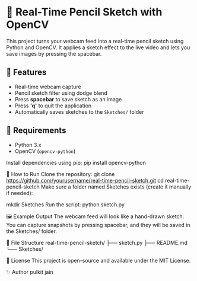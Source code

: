 # 🎨 Real-Time Pencil Sketch with OpenCV

This project turns your webcam feed into a real-time pencil sketch using Python and OpenCV. It applies a sketch effect to the live video and lets you save images by pressing the spacebar.

## 📸 Features

- Real-time webcam capture
- Pencil sketch filter using dodge blend
- Press **spacebar** to save sketch as an image
- Press **'q'** to quit the application
- Automatically saves sketches to the `Sketches/` folder

## 🧰 Requirements

- Python 3.x
- OpenCV (`opencv-python`)

Install dependencies using pip:
pip install opencv-python

🚀 How to Run
Clone the repository:
git clone https://github.com/yourusername/real-time-pencil-sketch.git
cd real-time-pencil-sketch
Make sure a folder named Sketches exists (create it manually if needed):

mkdir Sketches
Run the script:
python sketch.py

🖼 Example Output
The webcam feed will look like a hand-drawn sketch. You can capture snapshots by pressing spacebar, and they will be saved in the Sketches/ folder.

📂 File Structure
real-time-pencil-sketch/
├── sketch.py
├── README.md
└── Sketches/

📝 License
This project is open-source and available under the MIT License.

✨ Author
pulkit jain
